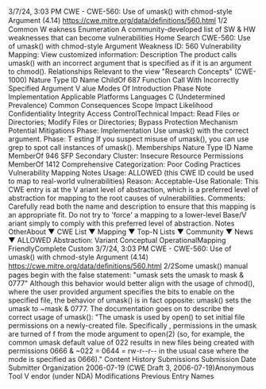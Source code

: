 3/7/24, 3:03 PM CWE - CWE-560: Use of umask() with chmod-style Argument (4.14)
https://cwe.mitre.org/data/deﬁnitions/560.html 1/2
Common W eakness Enumeration
A community-developed list of SW & HW weaknesses that can become
vulnerabilities
Home Search
CWE-560: Use of umask() with chmod-style Argument
Weakness ID: 560
Vulnerability Mapping: 
View customized information:
 Description
The product calls umask() with an incorrect argument that is specified as if it is an argument to chmod().
 Relationships
 Relevant to the view "Research Concepts" (CWE-1000)
Nature Type ID Name
ChildOf 687 Function Call With Incorrectly Specified Argument V alue
 Modes Of Introduction
Phase Note
Implementation
 Applicable Platforms
Languages
C (Undetermined Prevalence)
 Common Consequences
Scope Impact Likelihood
Confidentiality
Integrity
Access ControlTechnical Impact: Read Files or Directories; Modify Files or Directories; Bypass Protection Mechanism
 Potential Mitigations
Phase: Implementation
Use umask() with the correct argument.
Phase: T esting
If you suspect misuse of umask(), you can use grep to spot call instances of umask().
 Memberships
Nature Type ID Name
MemberOf 946 SFP Secondary Cluster: Insecure Resource Permissions
MemberOf 1412 Comprehensive Categorization: Poor Coding Practices
 Vulnerability Mapping Notes
Usage: ALLOWED (this CWE ID could be used to map to real-world vulnerabilities)
Reason: Acceptable-Use
Rationale:
This CWE entry is at the V ariant level of abstraction, which is a preferred level of abstraction for mapping to the root causes of
vulnerabilities.
Comments:
Carefully read both the name and description to ensure that this mapping is an appropriate fit. Do not try to 'force' a mapping to a
lower-level Base/V ariant simply to comply with this preferred level of abstraction.
 Notes
OtherAbout ▼ CWE List ▼ Mapping ▼ Top-N Lists ▼ Community ▼ News ▼
ALLOWED
Abstraction: Variant
Conceptual OperationalMapping
FriendlyComplete Custom
3/7/24, 3:03 PM CWE - CWE-560: Use of umask() with chmod-style Argument (4.14)
https://cwe.mitre.org/data/deﬁnitions/560.html 2/2Some umask() manual pages begin with the false statement: "umask sets the umask to mask & 0777" Although this behavior would
better align with the usage of chmod(), where the user provided argument specifies the bits to enable on the specified file, the
behavior of umask() is in fact opposite: umask() sets the umask to ~mask & 0777. The documentation goes on to describe the
correct usage of umask(): "The umask is used by open() to set initial file permissions on a newly-created file. Specifically ,
permissions in the umask are turned of f from the mode argument to open(2) (so, for example, the common umask default value of
022 results in new files being created with permissions 0666 & ~022 = 0644 = rw-r--r-- in the usual case where the mode is specified
as 0666)."
 Content History
 Submissions
Submission Date Submitter Organization
2006-07-19
(CWE Draft 3, 2006-07-19)Anonymous Tool V endor (under NDA)
 Modifications
 Previous Entry Names